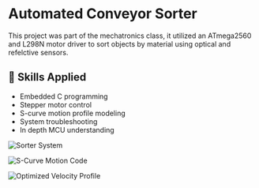 # Automated Conveyor Sorter

This project was part of the mechatronics class, it utilized an ATmega2560 and L298N motor driver to sort objects by material using optical and refelctive sensors.

## 🚀 Skills Applied
- Embedded C programming
- Stepper motor control
- S-curve motion profile modeling
- System troubleshooting
- In depth MCU understanding

![Sorter System](../images/sorter.jpg)

![S-Curve Motion Code](stepper_acceleration.m)

![Optimized Velocity Profile](..velocity_profiles.png)

